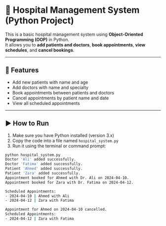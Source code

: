 # 🏥 Hospital Management System (Python Project)

This is a basic hospital management system using **Object-Oriented Programming (OOP)** in Python.  
It allows you to **add patients and doctors**, **book appointments**, **view schedules**, and **cancel bookings**.

---

## 📌 Features

- Add new patients with name and age
- Add doctors with name and specialty
- Book appointments between patients and doctors
- Cancel appointments by patient name and date
- View all scheduled appointments

---

## ▶️ How to Run

1. Make sure you have Python installed (version 3.x)
2. Copy the code into a file named `hospital_system.py`
3. Run it using the terminal or command prompt:

```bash
python hospital_system.py
Doctor 'Ali' added successfully.
Doctor 'Fatima' added successfully.
Patient 'Ahmed' added successfully.
Patient 'Zara' added successfully.
Appointment booked for Ahmed with Dr. Ali on 2024-04-10.
Appointment booked for Zara with Dr. Fatima on 2024-04-12.

Scheduled Appointments:
- 2024-04-10 | Ahmed with Ali
- 2024-04-12 | Zara with Fatima

Appointment for Ahmed on 2024-04-10 cancelled.
Scheduled Appointments:
- 2024-04-12 | Zara with Fatima
